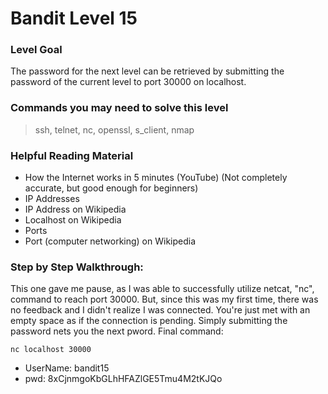 # Bandit Level 15

### Level Goal
The password for the next level can be retrieved by submitting the password of the current level to port 30000 on localhost.

### Commands you may need to solve this level
> ssh, telnet, nc, openssl, s_client, nmap

### Helpful Reading Material
- How the Internet works in 5 minutes (YouTube) (Not completely accurate, but good enough for beginners)
- IP Addresses
- IP Address on Wikipedia
- Localhost on Wikipedia
- Ports
- Port (computer networking) on Wikipedia

### Step by Step Walkthrough:
This one gave me pause, as I was able to successfully utilize netcat, "nc", command to reach port 30000. But, since this was my first time, there was no feedback and I didn't realize I was connected. You're just met with an empty space as if the connection is pending. Simply submitting the password nets you the next pword.
Final command: 

```nc localhost 30000```


* UserName: bandit15
* pwd: 8xCjnmgoKbGLhHFAZlGE5Tmu4M2tKJQo